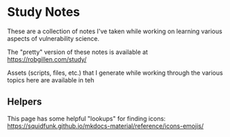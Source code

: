 # Study Notes

These are a collection of notes I've taken while working on learning various aspects of vulnerability science.

The "pretty" version of these notes is available at https://robgillen.com/study/

Assets (scripts, files, etc.) that I generate while working through the various topics here are available in teh 


## Helpers

This page has some helpful "lookups" for finding icons: https://squidfunk.github.io/mkdocs-material/reference/icons-emojis/


<!-- ## Building/Serving

These notes are written in markdown and designed to be served/hosted/generated via `mkdocs`.

### Dependencies

```bash
$ python3 -m pip install --upgrade pip
$ python3 -m pip install --upgrade mkdocs mkdocs-material \
                         mkdocs-git-revision-date-localized-plugin \
                         mkdocs-with-pdf
```
                         <!-- mkdocs-mermaid2-plugin \ -->


<!-- ### From Repository Root

```bash
$ mkdocs build
$ mkdocs serve
```

This will allow you to se the docs in a browser at http://localhost:8000
 -->


<!-- You will need to download/install the Chrome Driver

https://chromedriver.chromium.org/

I also needed to install the chromium browser (not chrome) via the following:

``` sh
$ sudo apt-get install chromium-browser
```
 -->



<!-- # Run with Docker

This is all set to run and build the documentation site with Docker. Because of the plugins needed, we need to build our own docker image and then use that image for subsequent work. The following commands should all be run from the root of the project. We assume you have docker installed and properly configured.

```bash
# Build the customized image
# should only need to do this once
docker build -t squidfunk/mkdocs-material .

# build/serve the documentation locally
# monitors local dir and re-generates automagically
docker run --rm -it -p 8000:8000 -v ${PWD}:/docs squidfunk/mkdocs-material

# just build the documentation
docker run --rm -it -v ${PWD}:/docs squidfunk/mkdocs-material build

``` -->

